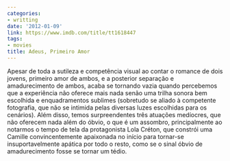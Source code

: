 ```yaml
---
categories:
- writting
date: '2012-01-09'
link: https://www.imdb.com/title/tt1618447
tags:
- movies
title: Adeus, Primeiro Amor
---
```


Apesar de toda a sutileza e competência visual ao contar o romance de dois jovens, primeiro amor de ambos, e a posterior separação e amadurecimento de ambos, acaba se tornando vazia quando percebemos que a experiência não oferece mais nada senão uma trilha sonora bem escolhida e enquadramentos sublimes (sobretudo se aliado à competente fotografia, que não se intimida pelas diversas luzes escolhidas para os cenários). Além disso, temos surpreendentes três atuações medíocres, que não oferecem nada além do óbvio, o que é um assombro, principalmente ao notarmos o tempo de tela da protagonista Lola Créton, que constrói uma Camille convincentemente apaixonada no início para tornar-se insuportavelmente apática por todo o resto, como se o sinal óbvio de amadurecimento fosse se tornar um tédio.